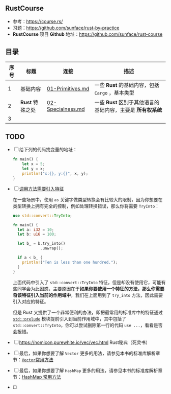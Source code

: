 ## RustCourse

-  参考：https://course.rs/
- 习题：https://github.com/sunface/rust-by-practice
- **RustCourse** 项目 **Github** 地址：https://github.com/sunface/rust-course



## 目录

| 序号 | 标题              | 连接                                     | 描述                                                         |
| ---- | ----------------- | ---------------------------------------- | ------------------------------------------------------------ |
| 1    | 基础内容          | [01-Primitives.md](./01-Primitives.md)   | 一些 **Rust** 的基础内容，包括 `Cargo` ，基本类型            |
| 2    | **Rust** 特殊之处 | [02-Specialness.md](./02-Specialness.md) | 一些 **Rust** 区别于其他语言的基础内容，主要是 **所有权系统** |
| 3    |                   |                                          |                                                              |



## TODO

- [ ] 给下列的代码找变量的地址：

  ```rust
  fn main() {
      let x = 5;
      let y = x;
      println!("x:{}, y:{}", x, y);
  }
  ```

- [ ] [调用方法需要引入特征](https://course.rs/basic/trait/trait.html#调用方法需要引入特征)

  在一些场景中，使用 `as` 关键字做类型转换会有比较大的限制，因为你想要在类型转换上拥有完全的控制，例如处理转换错误，那么你将需要 `TryInto`：

  ```rust
  use std::convert::TryInto;
  
  fn main() {
    let a: i32 = 10;
    let b: u16 = 100;
  
    let b_ = b.try_into()
              .unwrap();
  
    if a < b_ {
      println!("Ten is less than one hundred.");
    }
  }
  ```

  上面代码中引入了 `std::convert::TryInto` 特征，但是却没有使用它，可能有些同学会为此困惑，主要原因在于**如果你要使用一个特征的方法，那么你需要将该特征引入当前的作用域中**，我们在上面用到了 `try_into` 方法，因此需要引入对应的特征。

  但是 Rust 又提供了一个非常便利的办法，即把最常用的标准库中的特征通过 [`std::prelude`](https://course.rs/appendix/prelude.html) 模块提前引入到当前作用域中，其中包括了 `std::convert::TryInto`，你可以尝试删除第一行的代码 `use ...`，看看是否会报错。

- [ ] https://nomicon.purewhite.io/vec/vec.html Rust秘典（死灵书）

- [ ] 最后，如果你想要了解 `Vector` 更多的用法，请参见本书的标准库解析章节：[`Vector`常用方法](https://course.rs/std/vector.html)

- [ ] 最后，如果你想要了解 `HashMap` 更多的用法，请参见本书的标准库解析章节：[HashMap 常用方法](https://course.rs/std/hashmap.html)

- [ ] 
